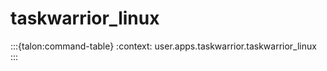 # taskwarrior_linux

:::{talon:command-table}
:context: user.apps.taskwarrior.taskwarrior_linux
:::
